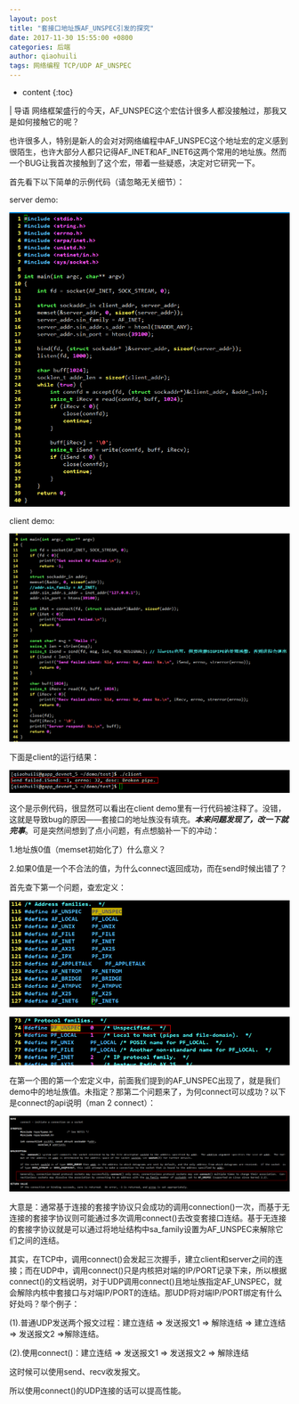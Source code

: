 ```yaml
---
layout: post
title: "套接口地址族AF_UNSPEC引发的探究"
date: 2017-11-30 15:55:00 +0800
categories: 后端
author: qiaohuili
tags: 网络编程 TCP/UDP AF_UNSPEC
---
```


* content
{:toc}

| 导语 网络框架盛行的今天，AF_UNSPEC这个宏估计很多人都没接触过，那我又是如何接触它的呢？

也许很多人，特别是新人的会对对网络编程中AF_UNSPEC这个地址宏的定义感到很陌生，也许大部分人都只记得AF_INET和AF_INET6这两个常用的地址族。然而一个BUG让我首次接触到了这个宏，带着一些疑惑，决定对它研究一下。

首先看下以下简单的示例代码（请忽略无关细节）：
<!--more-->

server demo:

![](/image/tao_jie_kou_di_zhi_zu_af_unspec_yin_fa_de_tan_jiu/cc9131340e37b97fcbc5a356b26de7c8d88ce8c40de8595cce0e1f46a7c851f2)

client demo:

![](/image/tao_jie_kou_di_zhi_zu_af_unspec_yin_fa_de_tan_jiu/bb11f395310d9eb56968cf99563930c6f3a1fb9213006ba01bbfc1287e606faf)

下面是client的运行结果：

![](/image/tao_jie_kou_di_zhi_zu_af_unspec_yin_fa_de_tan_jiu/2b3c4ac60a5a36a333112d9d282c7307dc5344ac1fb7d43b9a7b4313f7196de2)

这个是示例代码，很显然可以看出在client
demo里有一行代码被注释了。没错，这就是导致bug的原因——套接口的地址族没有填充。_**本来问题发现了，改一下就完事**_。可是突然间想到了点小问题，有点想脑补一下的冲动：

1.地址族0值（memset初始化了）什么意义？

2.如果0值是一个不合法的值，为什么connect返回成功，而在send时候出错了？

首先查下第一个问题，查宏定义：

![](/image/tao_jie_kou_di_zhi_zu_af_unspec_yin_fa_de_tan_jiu/ab3ba5c4b84800d676ba61bce29c76e7c84ae931360aa4a6789bcd15535e7d7c)

![](/image/tao_jie_kou_di_zhi_zu_af_unspec_yin_fa_de_tan_jiu/3032a63445d1d0a5025145357b63ed545e6b2d77387a50b412cb2e10a73e60b2)

在第一个图的第一个宏定义中，前面我们提到的AF_UNSPEC出现了，就是我们demo中的地址族值。未指定？那第二个问题来了，为何connect可以成功？以下是connect的api说明（man
2 connect）：

![](/image/tao_jie_kou_di_zhi_zu_af_unspec_yin_fa_de_tan_jiu/226481866632165087fda21decbb5be128fc9de553e9eaabc199c2532a61a104)

大意是：通常基于连接的套接字协议只会成功的调用connection()一次，而基于无连接的套接字协议则可能通过多次调用connect()去改变套接口连结。基于无连接的套接字协议就是可以通过将地址结构中sa_family设置为AF_UNSPEC来解除它们之间的连结。

其实，在TCP中，调用connect()会发起三次握手，建立client和server之间的连接；而在UDP中，调用connect()只是内核把对端的IP/PORT记录下来，所以根据connect()的文档说明，对于UDP调用connect()且地址族指定AF_UNSPEC，就会解除内核中套接口与对端IP/PORT的连结。那UDP将对端IP/PORT绑定有什么好处吗？举个例子：

(1).普通UDP发送两个报文过程：建立连结 => 发送报文1 => 解除连结 => 建立连结 => 发送报文2
=>解除连结。

(2).使用connect()：建立连结 => 发送报文1 => 发送报文2 => 解除连结

这时候可以使用send、recv收发报文。

所以使用connect()的UDP连接的话可以提高性能。

